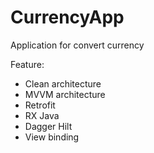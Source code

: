 # CurrencyApp

Application for convert currency

Feature:
- Clean architecture
- MVVM architecture
- Retrofit 
- RX Java
- Dagger Hilt
- View binding
